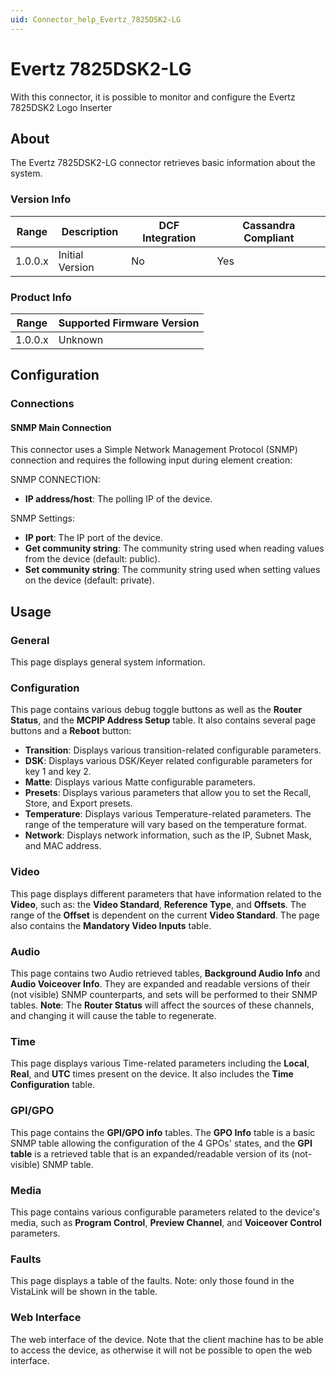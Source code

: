 ```yaml
---
uid: Connector_help_Evertz_7825DSK2-LG
---
```


# Evertz 7825DSK2-LG

With this connector, it is possible to monitor and configure the Evertz 7825DSK2 Logo Inserter

## About

The Evertz 7825DSK2-LG connector retrieves basic information about the system.

### Version Info

| Range | Description | DCF Integration | Cassandra Compliant |
|------------------|-----------------|---------------------|-------------------------|
| 1.0.0.x          | Initial Version | No                  | Yes                     |

### Product Info

| Range | Supported Firmware Version |
|------------------|-----------------------------|
| 1.0.0.x          | Unknown                     |

## Configuration

### Connections

#### SNMP Main Connection

This connector uses a Simple Network Management Protocol (SNMP) connection and requires the following input during element creation:

SNMP CONNECTION:

- **IP address/host**: The polling IP of the device.

SNMP Settings:

- **IP port**: The IP port of the device.
- **Get community string**: The community string used when reading values from the device (default: public).
- **Set community string**: The community string used when setting values on the device (default: private).

## Usage

### General

This page displays general system information.

### Configuration

This page contains various debug toggle buttons as well as the **Router Status**, and the **MCPIP Address Setup** table. It also contains several page buttons and a **Reboot** button:

- **Transition**: Displays various transition-related configurable parameters.
- **DSK**: Displays various DSK/Keyer related configurable parameters for key 1 and key 2.
- **Matte**: Displays various Matte configurable parameters.
- **Presets**: Displays various parameters that allow you to set the Recall, Store, and Export presets.
- **Temperature**: Displays various Temperature-related parameters. The range of the temperature will vary based on the temperature format.
- **Network**: Displays network information, such as the IP, Subnet Mask, and MAC address.

### Video

This page displays different parameters that have information related to the **Video**, such as: the **Video Standard**, **Reference Type**, and **Offsets**. The range of the **Offset** is dependent on the current **Video Standard**. The page also contains the **Mandatory Video Inputs** table.

### Audio

This page contains two Audio retrieved tables, **Background Audio Info** and **Audio Voiceover Info**. They are expanded and readable versions of their (not visible) SNMP counterparts, and sets will be performed to their SNMP tables. **Note**: The **Router Status** will affect the sources of these channels, and changing it will cause the table to regenerate.

### Time

This page displays various Time-related parameters including the **Local**, **Real**, and **UTC** times present on the device. It also includes the **Time Configuration** table.

### GPI/GPO

This page contains the **GPI/GPO info** tables. The **GPO Info** table is a basic SNMP table allowing the configuration of the 4 GPOs' states, and the **GPI table** is a retrieved table that is an expanded/readable version of its (not-visible) SNMP table.

### Media

This page contains various configurable parameters related to the device's media, such as **Program Control**, **Preview Channel**, and **Voiceover Control** parameters.

### Faults

This page displays a table of the faults. Note: only those found in the VistaLink will be shown in the table.

### Web Interface

The web interface of the device. Note that the client machine has to be able to access the device, as otherwise it will not be possible to open the web interface.
